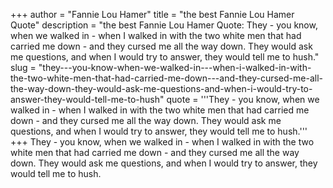 +++
author = "Fannie Lou Hamer"
title = "the best Fannie Lou Hamer Quote"
description = "the best Fannie Lou Hamer Quote: They - you know, when we walked in - when I walked in with the two white men that had carried me down - and they cursed me all the way down. They would ask me questions, and when I would try to answer, they would tell me to hush."
slug = "they---you-know-when-we-walked-in---when-i-walked-in-with-the-two-white-men-that-had-carried-me-down---and-they-cursed-me-all-the-way-down-they-would-ask-me-questions-and-when-i-would-try-to-answer-they-would-tell-me-to-hush"
quote = '''They - you know, when we walked in - when I walked in with the two white men that had carried me down - and they cursed me all the way down. They would ask me questions, and when I would try to answer, they would tell me to hush.'''
+++
They - you know, when we walked in - when I walked in with the two white men that had carried me down - and they cursed me all the way down. They would ask me questions, and when I would try to answer, they would tell me to hush.

